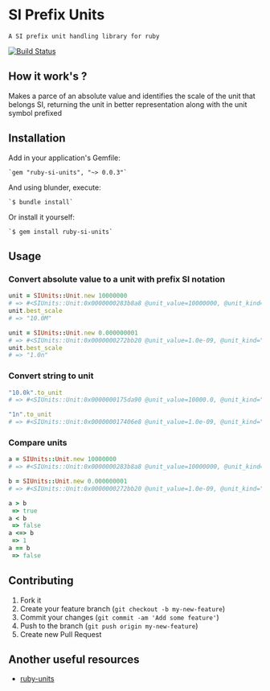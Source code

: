 # SI Prefix Units
	A SI prefix unit handling library for ruby

[![Build Status](https://travis-ci.org/gnomex/ruby-si-units.png?branch=master)](https://travis-ci.org/gnomex/ruby-si-units)

## How it work's ?
<p>
  Makes a parce of an absolute value and identifies the scale of the unit that belongs SI, returning the unit in better representation along with the unit symbol prefixed
</p>

## Installation

Add in your application's Gemfile:

    `gem "ruby-si-units", "~> 0.0.3"`

And using blunder, execute:

    `$ bundle install`

Or install it yourself:

    `$ gem install ruby-si-units`


## Usage

### Convert absolute value to a unit with prefix SI notation

```ruby
unit = SIUnits::Unit.new 10000000
# => #<SIUnits::Unit:0x0000000283b8a8 @unit_value=10000000, @unit_kind="mega">
unit.best_scale
# => "10.0M"
```

```ruby
unit = SIUnits::Unit.new 0.000000001
# => #<SIUnits::Unit:0x0000000272bb20 @unit_value=1.0e-09, @unit_kind="nano">
unit.best_scale
# => "1.0n"
```
### Convert string to unit

```ruby
"10.0k".to_unit
# => #<SIUnits::Unit:0x0000000175da90 @unit_value=10000.0, @unit_kind="kilo">

"1n".to_unit
# => #<SIUnits::Unit:0x000000017406e8 @unit_value=1.0e-09, @unit_kind="nano">
```

### Compare units


```ruby
a = SIUnits::Unit.new 10000000
# => #<SIUnits::Unit:0x0000000283b8a8 @unit_value=10000000, @unit_kind="mega">

b = SIUnits::Unit.new 0.000000001
# => #<SIUnits::Unit:0x0000000272bb20 @unit_value=1.0e-09, @unit_kind="nano">

a > b
 => true
a < b
 => false
a <=> b
 => 1
a == b
 => false
```

## Contributing

1. Fork it
2. Create your feature branch (`git checkout -b my-new-feature`)
3. Commit your changes (`git commit -am 'Add some feature'`)
4. Push to the branch (`git push origin my-new-feature`)
5. Create new Pull Request

## Another useful resources
* [ruby-units](https://github.com/olbrich/ruby-units)
